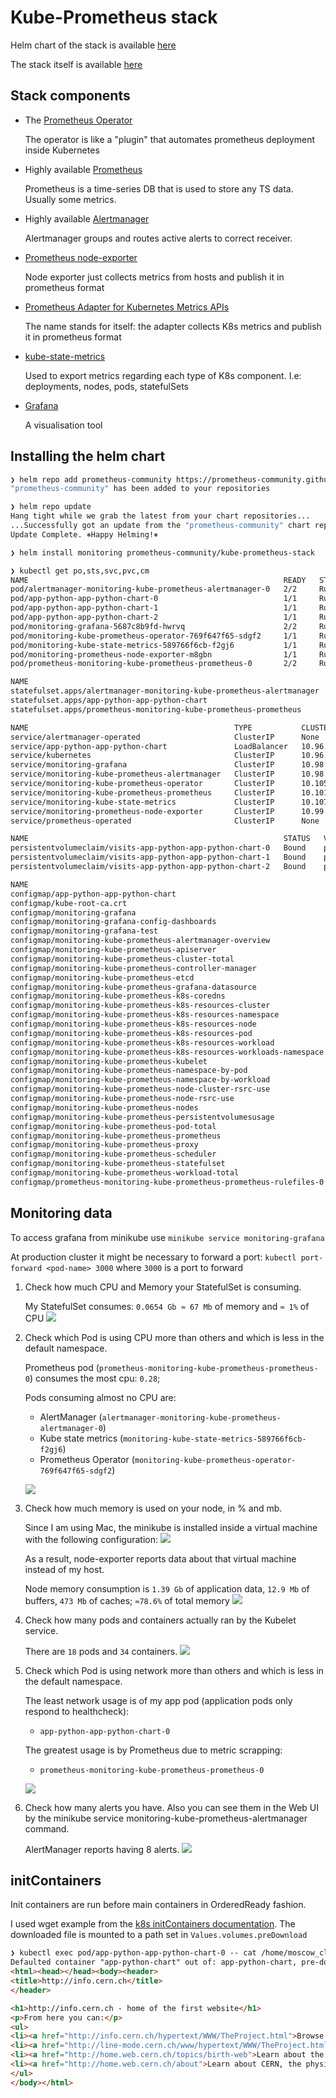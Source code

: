 # Kube-Prometheus stack

Helm chart of the stack is available [here](https://github.com/prometheus-community/helm-charts/tree/main/charts/kube-prometheus-stack)

The stack itself is available [here](https://github.com/prometheus-operator/kube-prometheus)

## Stack components

- The [Prometheus Operator](https://github.com/prometheus-operator/prometheus-operator)

  The operator is like a "plugin" that automates prometheus deployment inside Kubernetes

- Highly available [Prometheus](https://prometheus.io/)

  Prometheus is a time-series DB that is used to store any TS data. Usually some metrics.

- Highly available [Alertmanager](https://github.com/prometheus/alertmanager)

  Alertmanager groups and routes active alerts to correct receiver.

- [Prometheus node-exporter](https://github.com/prometheus/node_exporter)

  Node exporter just collects metrics from hosts and publish it in prometheus format

- [Prometheus Adapter for Kubernetes Metrics APIs](https://github.com/DirectXMan12/k8s-prometheus-adapter)

  The name stands for itself: the adapter collects K8s metrics and publish it in prometheus format

- [kube-state-metrics](https://github.com/kubernetes/kube-state-metrics)

  Used to export metrics regarding each type of K8s component. I.e: deployments, nodes, pods, statefulSets

- [Grafana](https://grafana.com/)

  A visualisation tool

## Installing the helm chart

```bash
❯ helm repo add prometheus-community https://prometheus-community.github.io/helm-charts
"prometheus-community" has been added to your repositories

❯ helm repo update
Hang tight while we grab the latest from your chart repositories...
...Successfully got an update from the "prometheus-community" chart repository
Update Complete. ⎈Happy Helming!⎈

❯ helm install monitoring prometheus-community/kube-prometheus-stack

❯ kubectl get po,sts,svc,pvc,cm
NAME                                                         READY   STATUS    RESTARTS   AGE
pod/alertmanager-monitoring-kube-prometheus-alertmanager-0   2/2     Running   0          15m
pod/app-python-app-python-chart-0                            1/1     Running   0          6h54m
pod/app-python-app-python-chart-1                            1/1     Running   0          6h54m
pod/app-python-app-python-chart-2                            1/1     Running   0          6h54m
pod/monitoring-grafana-5687c8b9fd-hwrvq                      2/2     Running   0          15m
pod/monitoring-kube-prometheus-operator-769f647f65-sdgf2     1/1     Running   0          15m
pod/monitoring-kube-state-metrics-589766f6cb-f2gj6           1/1     Running   0          15m
pod/monitoring-prometheus-node-exporter-m8gbn                1/1     Running   0          15m
pod/prometheus-monitoring-kube-prometheus-prometheus-0       2/2     Running   0          15m

NAME                                                                    READY   AGE
statefulset.apps/alertmanager-monitoring-kube-prometheus-alertmanager   1/1     15m
statefulset.apps/app-python-app-python-chart                            3/3     6h55m
statefulset.apps/prometheus-monitoring-kube-prometheus-prometheus       1/1     15m

NAME                                              TYPE           CLUSTER-IP       EXTERNAL-IP   PORT(S)                      AGE
service/alertmanager-operated                     ClusterIP      None             <none>        9093/TCP,9094/TCP,9094/UDP   15m
service/app-python-app-python-chart               LoadBalancer   10.96.144.33     127.0.0.1     8000:30567/TCP               6h55m
service/kubernetes                                ClusterIP      10.96.0.1        <none>        443/TCP                      17d
service/monitoring-grafana                        ClusterIP      10.98.116.184    <none>        80/TCP                       15m
service/monitoring-kube-prometheus-alertmanager   ClusterIP      10.98.57.234     <none>        9093/TCP                     15m
service/monitoring-kube-prometheus-operator       ClusterIP      10.105.69.129    <none>        443/TCP                      15m
service/monitoring-kube-prometheus-prometheus     ClusterIP      10.101.35.242    <none>        9090/TCP                     15m
service/monitoring-kube-state-metrics             ClusterIP      10.107.250.129   <none>        8080/TCP                     15m
service/monitoring-prometheus-node-exporter       ClusterIP      10.99.208.150    <none>        9100/TCP                     15m
service/prometheus-operated                       ClusterIP      None             <none>        9090/TCP                     15m

NAME                                                         STATUS   VOLUME                                     CAPACITY   ACCESS MODES   STORAGECLASS   AGE
persistentvolumeclaim/visits-app-python-app-python-chart-0   Bound    pvc-9b7361a0-d423-431d-a651-d44882dbe1cb   256M       RWO            standard       7h55m
persistentvolumeclaim/visits-app-python-app-python-chart-1   Bound    pvc-3dc38a46-51d2-4b74-aa64-1048636ef03d   256M       RWO            standard       7h54m
persistentvolumeclaim/visits-app-python-app-python-chart-2   Bound    pvc-16b8d1ec-d0cf-430d-885d-e8b14699fc93   256M       RWO            standard       7h54m

NAME                                                                     DATA   AGE
configmap/app-python-app-python-chart                                    1      6h55m
configmap/kube-root-ca.crt                                               1      17d
configmap/monitoring-grafana                                             1      15m
configmap/monitoring-grafana-config-dashboards                           1      15m
configmap/monitoring-grafana-test                                        1      15m
configmap/monitoring-kube-prometheus-alertmanager-overview               1      15m
configmap/monitoring-kube-prometheus-apiserver                           1      15m
configmap/monitoring-kube-prometheus-cluster-total                       1      15m
configmap/monitoring-kube-prometheus-controller-manager                  1      15m
configmap/monitoring-kube-prometheus-etcd                                1      15m
configmap/monitoring-kube-prometheus-grafana-datasource                  1      15m
configmap/monitoring-kube-prometheus-k8s-coredns                         1      15m
configmap/monitoring-kube-prometheus-k8s-resources-cluster               1      15m
configmap/monitoring-kube-prometheus-k8s-resources-namespace             1      15m
configmap/monitoring-kube-prometheus-k8s-resources-node                  1      15m
configmap/monitoring-kube-prometheus-k8s-resources-pod                   1      15m
configmap/monitoring-kube-prometheus-k8s-resources-workload              1      15m
configmap/monitoring-kube-prometheus-k8s-resources-workloads-namespace   1      15m
configmap/monitoring-kube-prometheus-kubelet                             1      15m
configmap/monitoring-kube-prometheus-namespace-by-pod                    1      15m
configmap/monitoring-kube-prometheus-namespace-by-workload               1      15m
configmap/monitoring-kube-prometheus-node-cluster-rsrc-use               1      15m
configmap/monitoring-kube-prometheus-node-rsrc-use                       1      15m
configmap/monitoring-kube-prometheus-nodes                               1      15m
configmap/monitoring-kube-prometheus-persistentvolumesusage              1      15m
configmap/monitoring-kube-prometheus-pod-total                           1      15m
configmap/monitoring-kube-prometheus-prometheus                          1      15m
configmap/monitoring-kube-prometheus-proxy                               1      15m
configmap/monitoring-kube-prometheus-scheduler                           1      15m
configmap/monitoring-kube-prometheus-statefulset                         1      15m
configmap/monitoring-kube-prometheus-workload-total                      1      15m
configmap/prometheus-monitoring-kube-prometheus-prometheus-rulefiles-0   28     15m
```

## Monitoring data

To access grafana from minikube use `minikube service monitoring-grafana`

At production cluster it might be necessary to forward a port: `kubectl port-forward <pod-name> 3000`
where `3000` is a port to forward

1. Check how much CPU and Memory your StatefulSet is consuming.

   My StatefulSet consumes: `0.0654 Gb ≈ 67 Mb` of memory and `≈ 1%` of CPU
   ![](./images/lab14/statefulset_consumption.png)

1. Check which Pod is using CPU more than others and which is less in the default namespace.

   Prometheus pod (`prometheus-monitoring-kube-prometheus-prometheus-0`) consumes the most cpu: `0.28`;

   Pods consuming almost no CPU are:

   - AlertManager (`alertmanager-monitoring-kube-prometheus-alertmanager-0`)
   - Kube state metrics (`monitoring-kube-state-metrics-589766f6cb-f2gj6`)
   - Prometheus Operator (`monitoring-kube-prometheus-operator-769f647f65-sdgf2`)

   ![](./images/lab14/pod_cpu_usage.png)

1. Check how much memory is used on your node, in % and mb.

   Since I am using Mac, the minikube is installed inside a virtual machine with the following configuration:
   ![](./images/lab14/docker_vm_resources.png)

   As a result, node-exporter reports data about that virtual machine instead of my host.

   Node memory consumption is `1.39 Gb` of application data, `12.9 Mb` of buffers, `473 Mb` of caches;
   `≈78.6%` of total memory
   ![](./images/lab14/node_memory_usage.png)

1. Check how many pods and containers actually ran by the Kubelet service.

   There are `18` pods and `34` containers.
   ![](./images/lab14/kubelet_pods_containers.png)

1. Check which Pod is using network more than others and which is less in the default namespace.

   The least network usage is of my app pod (application pods only respond to healthcheck):

   - `app-python-app-python-chart-0`

   The greatest usage is by Prometheus due to metric scrapping:

   - `prometheus-monitoring-kube-prometheus-prometheus-0`

   ![](./images/lab14/network_usage.png)

1. Check how many alerts you have. Also you can see them in the Web UI by the minikube
   service monitoring-kube-prometheus-alertmanager command.

   AlertManager reports having 8 alerts.
   ![](./images/lab14/alert_count.png)

## initContainers

Init containers are run before main containers in OrderedReady fashion.

I used wget example from the [k8s initContainers documentation](https://kubernetes.io/docs/tasks/configure-pod-container/configure-pod-initialization/).
The downloaded file is mounted to a path set in `Values.volumes.preDownload`

```html
❯ kubectl exec pod/app-python-app-python-chart-0 -- cat /home/moscow_clock/preDownload/index.html
Defaulted container "app-python-chart" out of: app-python-chart, pre-download (init)
<html><head></head><body><header>
<title>http://info.cern.ch</title>
</header>

<h1>http://info.cern.ch - home of the first website</h1>
<p>From here you can:</p>
<ul>
<li><a href="http://info.cern.ch/hypertext/WWW/TheProject.html">Browse the first website</a></li>
<li><a href="http://line-mode.cern.ch/www/hypertext/WWW/TheProject.html">Browse the first website using the line-mode browser simulator</a></li>
<li><a href="http://home.web.cern.ch/topics/birth-web">Learn about the birth of the web</a></li>
<li><a href="http://home.web.cern.ch/about">Learn about CERN, the physics laboratory where the web was born</a></li>
</ul>
</body></html>
```
